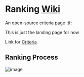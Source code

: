 # Ranking [Wiki](https://github.com/BeatLeader/Ranking-Criteria/wiki)
An open-source criteria page :tf:

This is just the landing page for now

Link for [Criteria](https://github.com/BeatLeader/Ranking-Criteria/wiki)

## Ranking Process

![image](https://user-images.githubusercontent.com/74268852/182687511-a7017e1c-8971-46bc-9f1f-c8225f5bbc38.png)


